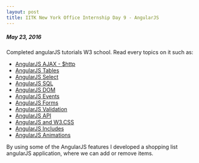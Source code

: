 ```yaml
---
layout: post
title: IITK New York Office Internship Day 9 - AngularJS 
---
```

##### *May 23, 2016*

Completed angularJS tutorials W3 school. Read every topics on it such as: 

* [AngularJS AJAX - $http](http://www.w3schools.com/angular/angular_http.asp)
* [AngularJS Tables](http://www.w3schools.com/angular/angular_tables.asp)
* [AngularJS Select](http://www.w3schools.com/angular/angular_select.asp)
* [AngularJS SQL](http://www.w3schools.com/angular/angular_sql.asp)
* [AngularJS DOM](http://www.w3schools.com/angular/angular_htmldom.asp)
* [AngularJS Events](http://www.w3schools.com/angular/angular_events.asp)
* [AngularJS Forms](http://www.w3schools.com/angular/angular_forms.asp)
* [AngularJS Validation](http://www.w3schools.com/angular/angular_validation.asp)
* [AngularJS API](http://www.w3schools.com/angular/angular_api.asp)
* [AngularJS and W3.CSS](http://www.w3schools.com/angular/angular_w3css.asp)
* [AngularJS Includes](http://www.w3schools.com/angular/angular_includes.asp)
* [AngularJS Animations](http://www.w3schools.com/angular/angular_animations.asp)

 By using some of the AngularJS features I developed a shopping list angularJS application, where we can add or remove items.
